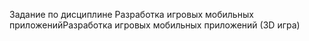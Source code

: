 Задание по дисциплине Разработка игровых мобильных приложенийРазработка игровых мобильных приложений (3D игра)